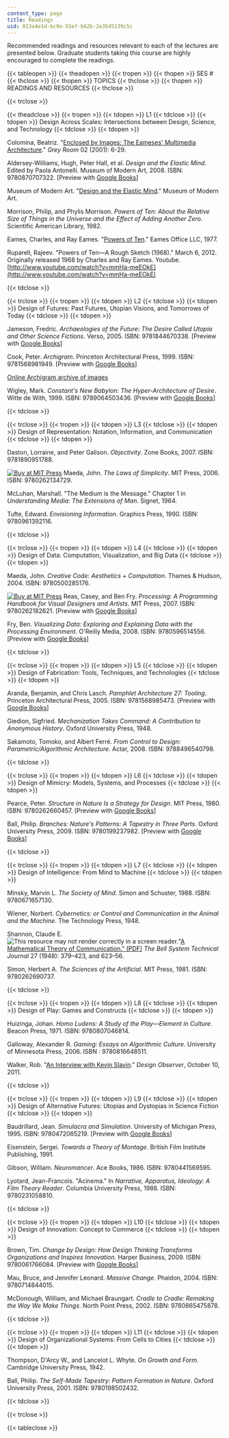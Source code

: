 ```yaml
---
content_type: page
title: Readings
uid: 013a4e1d-bc9e-55ef-b62b-2e3545139c5c
---
```


Recommended readings and resources relevant to each of the lectures are presented below. Graduate students taking this course are highly encouraged to complete the readings.

{{< tableopen >}}
{{< theadopen >}}
{{< tropen >}}
{{< thopen >}}
SES #
{{< thclose >}}
{{< thopen >}}
TOPICS
{{< thclose >}}
{{< thopen >}}
READINGS AND RESOURCES
{{< thclose >}}

{{< trclose >}}

{{< theadclose >}}
{{< tropen >}}
{{< tdopen >}}
L1
{{< tdclose >}}
{{< tdopen >}}
Design Across Scales: Intersections between Design, Science, and Technology
{{< tdclose >}}
{{< tdopen >}}


Colomina, Beatriz. "[Enclosed by Images: The Eameses' Multimedia Architecture](http://dx.doi.org/10.1162/152638101750172975)." _Grey Room_ 02 (2001): 6-29.

Aldersey-Williams, Hugh, Peter Hall, et al. _Design and the Elastic Mind_. Edited by Paola Antonelli. Museum of Modern Art, 2008. ISBN: 9780870707322. \[Preview with [Google Books](http://books.google.com/books?id=u1kxPGb2hrQC&printsec=frontcover)\]

Museum of Modern Art. "[Design and the Elastic Mind](http://www.moma.org/interactives/exhibitions/2008/elasticmind/)." Museum of Modern Art.

Morrison, Philip, and Phylis Morrison. _Powers of Ten: About the Relative Size of Things in the Universe and the Effect of Adding Another Zero_. Scientific American Library, 1982.

Eames, Charles, and Ray Eames. "[Powers of Ten](http://www.eamesoffice.com/the-work/powers-of-ten/)." Eames Office LLC, 1977.

Ruparell, Rajeev. "Powers of Ten—A Rough Sketch (1968)." March 6, 2012. Originally released 1968 by Charles and Ray Eames. Youtube. [http://www.youtube.com/watch?v=mmHa-meEOkE](http://www.youtube.com/watch?v=mmHa-meEOkE)


{{< tdclose >}}

{{< trclose >}}
{{< tropen >}}
{{< tdopen >}}
L2
{{< tdclose >}}
{{< tdopen >}}
Design of Futures: Past Futures, Utopian Visions, and Tomorrows of Today
{{< tdclose >}}
{{< tdopen >}}


Jameson, Fredric. _Archaeologies of the Future: The Desire Called Utopia and Other Science Fictions_. Verso, 2005. ISBN: 9781844670338. \[Preview with [Google Books](http://books.google.com/books?id=sPBad_aN0i0C&printsec=frontcover)\]

Cook, Peter. _Archigram_. Princeton Architectural Press, 1999. ISBN: 9781568981949. \[Preview with [Google Books](http://books.google.com/books?id=QqhubYvGmowC&printsec=frontcover)\]

[Online Archigram archive of images](http://archigram.westminster.ac.uk/)

Wigley, Mark. _Constant's New Babylon: The Hyper-Architecture of Desire_. Witte de With, 1999. ISBN: 9789064503436. \[Preview with [Google Books](http://books.google.com/books?id=L7P_IXPXt98C&printsec=frontcover)\]


{{< tdclose >}}

{{< trclose >}}
{{< tropen >}}
{{< tdopen >}}
L3
{{< tdclose >}}
{{< tdopen >}}
Design of Representation: Notation, Information, and Communication
{{< tdclose >}}
{{< tdopen >}}


Daston, Lorraine, and Peter Galison. _Objectivity_. Zone Books, 2007. ISBN: 9781890951788.

[![Buy at MIT Press](/images/mp_logo.gif)](https://mitpress.mit.edu/9780262134729) Maeda, John. _The Laws of Simplicity_. MIT Press, 2006. ISBN: 9780262134729.

McLuhan, Marshall. "The Medium is the Message." Chapter 1 in _Understanding Media: The Extensions of Man_. Signet, 1964.

Tufte, Edward. _Envisioning Information_. Graphics Press, 1990. ISBN: 9780961392116.


{{< tdclose >}}

{{< trclose >}}
{{< tropen >}}
{{< tdopen >}}
L4
{{< tdclose >}}
{{< tdopen >}}
Design of Data: Computation, Visualization, and Big Data
{{< tdclose >}}
{{< tdopen >}}


Maeda, John. _Creative Code: Aesthetics + Computation_. Thames & Hudson, 2004. ISBN: 9780500285176.

[![Buy at MIT Press](/images/mp_logo.gif)](https://mitpress.mit.edu/9780262182621) Reas, Casey, and Ben Fry. _Processing: A Programming Handbook for Visual Designers and Artists_. MIT Press, 2007. ISBN: 9780262182621. \[Preview with [Google Books](http://books.google.com/books?id=tqW75bfJkxIC&printsec=frontcover)\]

Fry, Ben. _Visualizing Data: Exploring and Explaining Data with the Processing Environment_. O'Reilly Media, 2008. ISBN: 9780596514556. \[Preview with [Google Books](http://books.google.com/books?id=6jsVAiULQBgC&printsec=frontcover)\]


{{< tdclose >}}

{{< trclose >}}
{{< tropen >}}
{{< tdopen >}}
L5
{{< tdclose >}}
{{< tdopen >}}
Design of Fabrication: Tools, Techniques, and Technologies
{{< tdclose >}}
{{< tdopen >}}


Aranda, Benjamin, and Chris Lasch. _Pamphlet Architecture 27: Tooling_. Princeton Architectural Press, 2005. ISBN: 9781568985473. \[Preview with [Google Books](http://books.google.com/books?id=MG8xfIe55t0C&printsec=frontcover)\]

Giedion, Sigfried. _Mechanization Takes Command: A Contribution to Anonymous History_. Oxford University Press, 1948.

Sakamoto, Tomoko, and Albert Ferré. _From Control to Design: Parametric/Algorithmic Architecture_. Actar, 2008. ISBN: 9788496540798.


{{< tdclose >}}

{{< trclose >}}
{{< tropen >}}
{{< tdopen >}}
L6
{{< tdclose >}}
{{< tdopen >}}
Design of Mimicry: Models, Systems, and Processes
{{< tdclose >}}
{{< tdopen >}}


Pearce, Peter. _Structure in Nature Is a Strategy for Design_. MIT Press, 1980. ISBN: 9780262660457. \[Preview with [Google Books](http://books.google.com/books?id=sfc2OEuE8oQC&printsec=frontcover)\]

Ball, Philip. _Branches: Nature's Patterns: A Tapestry in Three Parts_. Oxford University Press, 2009. ISBN: 9780199237982. \[Preview with [Google Books](http://books.google.com/books?id=RDZZlf6tyBcC&printsec=frontcover)\]


{{< tdclose >}}

{{< trclose >}}
{{< tropen >}}
{{< tdopen >}}
L7
{{< tdclose >}}
{{< tdopen >}}
Design of Intelligence: From Mind to Machine
{{< tdclose >}}
{{< tdopen >}}


Minsky, Marvin L. _The Society of Mind_. Simon and Schuster, 1988. ISBN: 9780671657130.

Wiener, Norbert. _Cybernetics: or Control and Communication in the Animal and the Machine_. The Technology Press, 1948.

Shannon, Claude E. ![This resource may not render correctly in a screen reader.](/images/inacessible.gif)"[A Mathematical Theory of Communication." (PDF)](http://www.google.co.in/url?sa=t&rct=j&q=&esrc=s&source=web&cd=1&cad=rja&ved=0CCwQFjAA&url=http%3A%2F%2Fcm.bell-labs.com%2Fcm%2Fms%2Fwhat%2Fshannonday%2Fshannon1948.pdf&ei=0ydFUu2EOsfTrQf_vYEg&usg=AFQjCNElxuA1pHILAg-mmWI0gX03OT0NHA&bvm=bv.53217764,d.bmk) _The Bell System Technical Journal_ 27 (1948): 379–423, and 623–56.

Simon, Herbert A. _The Sciences of the Artificial_. MIT Press, 1981. ISBN: 9780262690737.


{{< tdclose >}}

{{< trclose >}}
{{< tropen >}}
{{< tdopen >}}
L8
{{< tdclose >}}
{{< tdopen >}}
Design of Play: Games and Constructs
{{< tdclose >}}
{{< tdopen >}}


Huizinga, Johan. _Homo Ludens: A Study of the Play—Element in Culture_. Beacon Press, 1971. ISBN: 9780807046814.

Galloway, Alexander R. _Gaming: Essays on Algorithmic Culture_. University of Minnesota Press, 2006. ISBN : 9780816648511.

Walker, Rob. "[An Interview with Kevin Slavin](http://designobserver.com/article.php?id=30608)." _Design Observer_, October 10, 2011.


{{< tdclose >}}

{{< trclose >}}
{{< tropen >}}
{{< tdopen >}}
L9
{{< tdclose >}}
{{< tdopen >}}
Design of Alternative Futures: Utopias and Dystopias in Science Fiction
{{< tdclose >}}
{{< tdopen >}}


Baudrillard, Jean. _Simulacra and Simulation_. University of Michigan Press, 1995. ISBN: 9780472065219. \[Preview with [Google Books](http://books.google.com/books?id=9Z9biHaoLZIC&printsec=frontcover)\]

Eisenstein, Sergei. _Towards a Theory of Montage_. British Film Institute Publishing, 1991.

Gibson, William. _Neuromancer_. Ace Books, 1986. ISBN: 9780441569595.

Lyotard, Jean-Francois. "Acinema." In _Narrative, Apparatus, Ideology: A Film Theory Reader_. Columbia University Press, 1986. ISBN: 9780231058810.


{{< tdclose >}}

{{< trclose >}}
{{< tropen >}}
{{< tdopen >}}
L10
{{< tdclose >}}
{{< tdopen >}}
Design of Innovation: Concept to Commerce
{{< tdclose >}}
{{< tdopen >}}


Brown, Tim. _Change by Design: How Design Thinking Transforms Organizations and Inspires Innovation_. Harper Business, 2009. ISBN: 9780061766084. \[Preview with [Google Books](http://books.google.com/books?id=x7PjWyVUoVAC&printsec=frontcover)\]

Mau, Bruce, and Jennifer Leonard. _Massive Change_. Phaidon, 2004. ISBN: 9780714844015.

McDonough, William, and Michael Braungart. _Cradle to Cradle: Remaking the Way We Make Things_. North Point Press, 2002. ISBN: 9780865475878.


{{< tdclose >}}

{{< trclose >}}
{{< tropen >}}
{{< tdopen >}}
L11
{{< tdclose >}}
{{< tdopen >}}
Design of Organizational Systems: From Cells to Cities
{{< tdclose >}}
{{< tdopen >}}


Thompson, D'Arcy W., and Lancelot L. Whyte. _On Growth and Form_. Cambridge University Press, 1942.

Ball, Philip. _The Self-Made Tapestry: Pattern Formation in Nature_. Oxford University Press, 2001. ISBN: 9780198502432.


{{< tdclose >}}

{{< trclose >}}

{{< tableclose >}}
